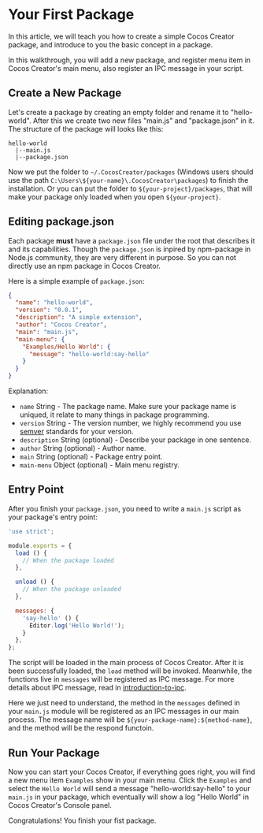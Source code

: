 # Your First Package

In this article, we will teach you how to create a simple Cocos Creator package, and introduce to you the basic concept in a package.

In this walkthrough, you will add a new package, and register menu item in Cocos Creator's main menu, also register an IPC message in your script.

## Create a New Package

Let's create a package by creating an empty folder and rename it to "hello-world". After this we create two new files "main.js" and "package.json" in it. The structure of the package will looks like this:

```
hello-world
  |--main.js
  |--package.json
```

Now we put the folder to `~/.CocosCreator/packages` (Windows users should use the path `C:\Users\${your-name}\.CocosCreator\packages`) to finish the installation. Or you can put the folder to `${your-project}/packages`, that will make your package only loaded when you open `${your-project}`.

## Editing package.json

Each package **must** have a `package.json` file under the root that describes it and its capabilities. Though the `package.json` is inpired by npm-package in Node.js community, they are very different in purpose. So you can not directly use an npm package in Cocos Creator.

Here is a simple example of `package.json`:

```json
{
  "name": "hello-world",
  "version": "0.0.1",
  "description": "A simple extension",
  "author": "Cocos Creator",
  "main": "main.js",
  "main-menu": {
    "Examples/Hello World": {
      "message": "hello-world:say-hello"
    }
  }
}
```

Explanation:

 - `name` String - The package name. Make sure your package name is uniqued, it relate to many things in package programming.
 - `version` String - The version number, we highly recommend you use [semver](http://semver.org/) standards for your version.
 - `description` String (optional) - Describe your package in one sentence.
 - `author` String (optional) - Author name.
 - `main` String (optional) - Package entry point.
 - `main-menu` Object (optional) - Main menu registry.

## Entry Point

After you finish your `package.json`, you need to write a `main.js` script as your package's entry point:

```javascript
'use strict';

module.exports = {
  load () {
    // When the package loaded
  },

  unload () {
    // When the package unloaded
  },

  messages: {
    'say-hello' () {
      Editor.log('Hello World!');
    }
  },
};
```

The script will be loaded in the main process of Cocos Creator. After it is been successfully loaded, the `load` method will be invoked. Meanwhile, the functions live in `messages` will be registered as IPC message. For more details about IPC message, read in [introduction-to-ipc](introduction-to-ipc.md).

Here we just need to understand, the method in the `messages` defined in your `main.js` module will be registered as an IPC messages in our main process. The message name will be `${your-package-name}:${method-name}`, and the method will be the respond functoin.

## Run Your Package

Now you can start your Cocos Creator, if everything goes right, you will find a new menu item `Examples` show in your main menu. Click the `Examples` and select the `Hello World` will send a message "hello-world:say-hello" to your `main.js` in your package, which eventually will show a log "Hello World" in Cocos Creator's Console panel.    

Congratulations! You finish your fist package. 
